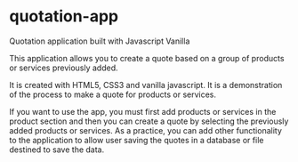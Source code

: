 # quotation-app
Quotation application built with Javascript Vanilla

This application allows you to create a quote based on a group of products or services previously added.

It is created with HTML5, CSS3 and vanilla javascript. It is a demonstration of the process to make a quote for products or services.

If you want to use the app, you must first add products or services in the product section and then you can create a quote by selecting the previously added products or services. 
As a practice, you can add other functionality to the application to allow user saving the quotes in a database or file destined to save the data.
